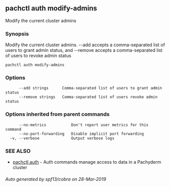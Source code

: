 ## pachctl auth modify-admins

Modify the current cluster admins

### Synopsis


Modify the current cluster admins. --add accepts a comma-separated list of users to grant admin status, and --remove accepts a comma-separated list of users to revoke admin status

```
pachctl auth modify-admins
```

### Options

```
      --add strings      Comma-separated list of users to grant admin status
      --remove strings   Comma-separated list of users revoke admin status
```

### Options inherited from parent commands

```
      --no-metrics           Don't report user metrics for this command
      --no-port-forwarding   Disable implicit port forwarding
  -v, --verbose              Output verbose logs
```

### SEE ALSO
* [pachctl auth](pachctl_auth.md)	 - Auth commands manage access to data in a Pachyderm cluster

###### Auto generated by spf13/cobra on 28-Mar-2019
